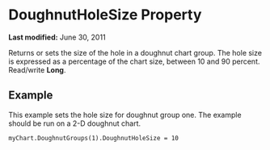 
# DoughnutHoleSize Property

 **Last modified:** June 30, 2011

Returns or sets the size of the hole in a doughnut chart group. The hole size is expressed as a percentage of the chart size, between 10 and 90 percent. Read/write  **Long**.

## Example

This example sets the hole size for doughnut group one. The example should be run on a 2-D doughnut chart.


```
myChart.DoughnutGroups(1).DoughnutHoleSize = 10
```

